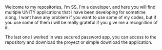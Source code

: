 Welcome to my repositories, I'm SS, I'm a developer, and here you will find multiple UNITY applications that i have been developing for sometime along,
I wont have any problem if you want to use some of my codes, but if you use some of them i will be really grateful if you give me a recognition of it.

The last one i worked in was secured password app, you can access to the repository and download the proyect or simple download the application.

